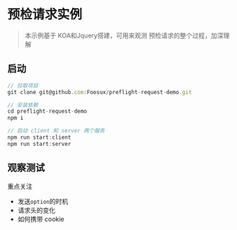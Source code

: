 # 预检请求实例

> 本示例基于 KOA和Jquery搭建，可用来观测 预检请求的整个过程，加深理解

## 启动

```js
// 拉取项目
git clone git@github.com:Foosux/preflight-request-demo.git

// 安装依赖
cd preflight-request-demo
npm i

// 启动 client 和 server 两个服务
npm run start:client
npm run start:server
```
## 观察测试

重点关注

- 发送`option`的时机
- 请求头的变化
- 如何携带 cookie
